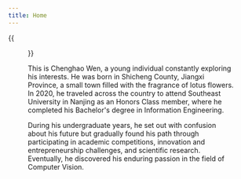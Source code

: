 ```yaml
---
title: Home
---
```


{{<figure src="https://github.com/Chenghao-Wen/Chenghaosite/blob/main/static/Hometown.jpg" title="Chenghao's Hometown" width="450" height="200">}}

This is Chenghao Wen, a young individual constantly exploring his interests. He was born in Shicheng County, Jiangxi Province, a small town filled with the fragrance of lotus flowers. In 2020, he traveled across the country to attend Southeast University in Nanjing as an Honors Class member, where he completed his Bachelor's degree in Information Engineering.

During his undergraduate years, he set out with confusion about his future but gradually found his path through participating in academic competitions, innovation and entrepreneurship challenges, and scientific research. Eventually, he discovered his enduring passion in the field of Computer Vision.

